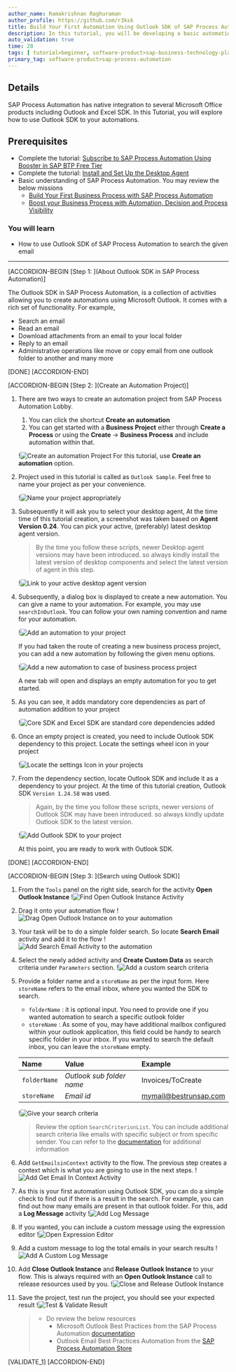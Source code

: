 ```yaml
---
author_name: Ramakrishnan Raghuraman
author_profile: https://github.com/r3ksk
title: Build Your First Automation Using Outlook SDK of SAP Process Automation
description: In this tutorial, you will be developing a basic automation using Outlook SDK of SAP Process Automation. In the end, by using the activities in Outlook SDK, you will know how to search outlook inbox or a specific email folder and download any attachments found in the email to a specific local folder.
auto_validation: true
time: 20
tags: [ tutorial>beginner, software-product>sap-business-technology-platform, tutorial>free-tier]
primary_tag: software-product>sap-process-automation
---
```


## Details
SAP Process Automation has native integration to several Microsoft Office products including Outlook and Excel SDK. In this Tutorial, you will explore how to use Outlook SDK to your automations.

## Prerequisites

- Complete the tutorial: [Subscribe to SAP Process Automation Using Booster in SAP BTP Free Tier](spa-subscribe-booster)
- Complete the tutorial: [Install and Set Up the Desktop Agent](spa-setup-desktop-agent)
- Basic understanding of SAP Process Automation. You may review the below missions
    - [Build Your First Business Process with SAP Process Automation](mission.sap-process-automation)
    - [Boost your Business Process with Automation, Decision and Process Visibility](mission.sap-process-automation-boost)

### You will learn

  - How to use Outlook SDK of SAP Process Automation to search the given email

---

[ACCORDION-BEGIN [Step 1: ](About Outlook SDK in SAP Process Automation)]

The Outlook SDK in SAP Process Automation, is a collection of activities allowing you to create automations using Microsoft Outlook.
It comes with a rich set of functionality. For example,

- Search an email
- Read an email
- Download attachments from an email to your local folder
- Reply to an email
- Administrative operations like move or copy email from one outlook folder to another and many more

[DONE]
[ACCORDION-END]

[ACCORDION-BEGIN [Step 2: ](Create an Automation Project)]

1.  There are two ways to create an automation project from SAP Process Automation Lobby.
      1.  You can click the shortcut **Create an automation**
      2.  You can get started with a **Business Project** either through **Create a Process** or using the **Create** -> **Business Process** and include automation within that.

    !![Create an automation Project](01-CreateNewProject.png)
    For this tutorial, use **Create an automation**  option.

2.  Project used in this tutorial is called as `Outlook Sample`. Feel free to name your project as per your convenience.

    !![Name your project appropriately](02-CreateAutomationProject.png)

3.  Subsequently it will ask you to select your desktop agent, At the time time of this tutorial creation, a screenshot was taken based on  **Agent Version 0.24**. You can pick your active, (preferably) latest desktop agent version.

    > By the time you follow these scripts, newer Desktop agent versions may have been introduced. so always kindly install the latest version of desktop components and select the latest version of agent in this step.

    !![Link to your active desktop agent version](03-SelectAgentVersion.png)

4.  Subsequently, a dialog box is displayed to create a new automation. You can give a name to your automation. For example, you may use `searchInOutlook`. You can follow your own naming convention and name for your automation.

    !![Add an automation to your project](04-CreateNewAutomation.png)

    If you had taken the route of creating a new business process project, you can add a new automation by following the given menu options.

    !![Add a new automation to case of business process project](05-AddNewAutomationToTheProject.png)

    A new tab will open and displays an empty automation for you to get started.

5.  As you can see, it adds mandatory core dependencies as part of automation addition to your project

    !![Core SDK and Excel SDK are standard core dependencies added](06-CoreDependencies.png)

6.  Once an empty project is created, you need to include Outlook SDK dependency to this project. Locate the settings wheel icon in your project

    !![Locate the settings Icon in your projects](07-SettingsIcon.png)

7.  From the dependency section, locate Outlook SDK and include it as a dependency to your project. At the time of this tutorial creation, Outlook SDK `Version 1.24.58` was used.

    > Again, by the time you follow these scripts, newer versions of Outlook SDK may have been introduced. so always kindly update Outlook SDK to the latest version.

    !![Add Outlook SDK to your project](08-AddOutlookSDK.png)

    At this point, you are ready to work with Outlook SDK.

[DONE]
[ACCORDION-END]

[ACCORDION-BEGIN [Step 3: ](Search using Outlook SDK)]

1.  From the `Tools` panel on the right side, search for the activity **Open Outlook Instance**
    !![Find Open Outlook Instance Activity](09-OpenOutlookInstance.png)

2.  Drag it onto your automation flow
    !![Drag Open Outlook Instance on to your automation](10-AddOpenOutlookInstance.png)

3.  Your task will be to do a simple folder search. So locate **Search Email** activity and add it to the flow
    !![Add Search Email Activity to the automation](11-AddSearchEmailActivity.png)

4.  Select the newly added activity and **Create Custom Data** as search criteria under `Parameters` section.
    !![Add a custom search criteria](12-SearchEmailCustomCriteria.png)

5.  Provide a folder name and a `storeName` as per the input form. Here `storeName` refers to the email inbox, where you wanted the SDK to search.
    - `folderName` : it is optional input. You need to provide one if you wanted automation to search a specific outlook folder
    - `storeName` : As some of you, may have additional mailbox configured within your outlook application, this field could be handy to search specific folder in your inbox. If you wanted to search the default inbox, you can leave the `storeName` empty.


    | Name         | Value                     | Example
    | :------------| :------------------------ | :---------------------
    | `folderName` | *Outlook sub folder name* | Invoices/ToCreate
    | `storeName`  | *Email id*                | mymail@bestrunsap.com

    !![Give your search criteria](13-EnterCustomSearchCriteria.png)

    > Review the option `SearchCriterionList`. You can include additional search criteria like emails with specific subject or from specific sender. You can refer to the [documentation](https://help.sap.com/doc/e57d7b179db649e6b5f2d26d9894f9d9/Cloud/en-US/datatypes/emailSearchCriterion.html) for additional information

6.  Add `GetEmailsinContext` activity to the flow. The previous step creates a context which is what you are going to use in the next steps.
    !![Add Get Email In Context Activity](14-AddGetEmailsInContext.png)

7.  As this is your first automation using Outlook SDK, you can do a simple check to find out if there is a result in the search. For example, you can find out how many emails are present in that outlook folder. For this, add a **Log Message** activity
    !![Add Log Message](15-LogTotalEmailsInSearchResult.png)

8.  If you wanted, you can include a custom message using the expression editor
    !![Open Expression Editor](16-OpenExpressionEditor.png)

9.  Add a custom message to log the total emails in your search results
    !![Add A Custom Log Message](17-LogTotalEmailsAsCustomMessage.png)

10. Add **Close Outlook Instance** and **Release Outlook Instance** to your flow. This is always required with an **Open Outlook Instance** call to release resources used by you.
    !![Close and Release Outlook Instance](18-ReleaseOutlookInstance.png)

11. Save the project, test run the project, you should see your expected result
    !![Test & Validate Result](19-SearchResultInTest.png)

    > - Do review the below resources
    >     - Microsoft Outlook Best Practices from the SAP Process Automation [documentation](https://help.sap.com/docs/IRPA/8e71b41b9ea043c8bccee01a10d6ba72/5a48c81502db40b08e4aac866e04592a.html)
    >     - Outlook Email Best Practices Automation from the [SAP Process Automation Store](https://irpa.store.sap.com/#/package/a4c61c62-356e-4165-bdcb-bef08e236cf5)

[VALIDATE_1]
[ACCORDION-END]
